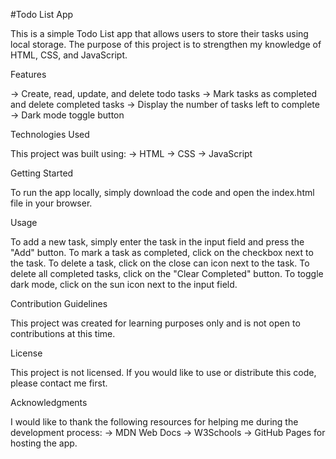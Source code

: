 #Todo List App

This is a simple Todo List app that allows users to store their tasks using local storage. The purpose of this project is to strengthen my knowledge of HTML, CSS, and JavaScript.

Features

-> Create, read, update, and delete todo tasks
-> Mark tasks as completed and delete completed tasks
-> Display the number of tasks left to complete
-> Dark mode toggle button

Technologies Used

This project was built using:
-> HTML
-> CSS
-> JavaScript

Getting Started

To run the app locally, simply download the code and open the index.html file in your browser.

Usage

To add a new task, simply enter the task in the input field and press the "Add" button. To mark a task as completed, click on the checkbox next to the task. To delete a task, click on the close can icon next to the task. To delete all completed tasks, click on the "Clear Completed" button. To toggle dark mode, click on the sun icon next to the input field.

Contribution Guidelines

This project was created for learning purposes only and is not open to contributions at this time.

License

This project is not licensed. If you would like to use or distribute this code, please contact me first.

Acknowledgments

I would like to thank the following resources for helping me during the development process:
-> MDN Web Docs
-> W3Schools
-> GitHub Pages for hosting the app.
